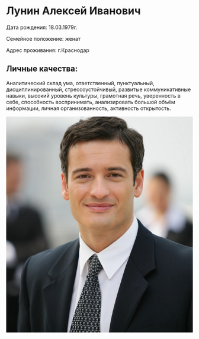 # Лунин Алексей  Иванович  
                                                                 
Дата рождения: 18.03.1979г.

Семейное положение: женат

Адрес проживания: г.Краснодар

## Личные качества:
Аналитический склад ума, ответственный, пунктуальный, дисциплинированный, стрессоустойчивый, развитые коммуникативные навыки, высокий уровень культуры, 
грамотная речь, уверенность в себе, способность воспринимать, анализировать большой объём информации, личная организованность, активность
открытость.

![фото](img\image.png) 